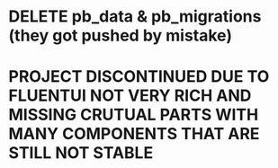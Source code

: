 # DELETE pb_data & pb_migrations <these are pocketbase folders> (they got pushed by mistake)

# PROJECT DISCONTINUED DUE TO FLUENTUI NOT VERY RICH AND MISSING CRUTUAL PARTS WITH MANY COMPONENTS THAT ARE STILL NOT STABLE